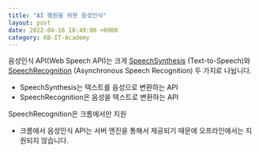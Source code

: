 ```yaml
---
title: "AI 행원을 위한 음성인식"
layout: post
date: 2022-04-16 18:49:00 +0900
category: KB-IT-Academy
---
```


음성인식 API(Web Speech API)는 크게 [SpeechSynthesis](https://developer.mozilla.org/en-US/docs/Web/API/SpeechSynthesis) (Text-to-Speech)와 [SpeechRecognition](https://developer.mozilla.org/en-US/docs/Web/API/SpeechRecognition) (Asynchronous Speech Recognition) 두 가지로 나뉩니다.

- SpeechSynthesis는 텍스트를 음성으로 변환하는 API
- SpeechRecognition은 음성을 텍스트로 변환하는 API

SpeechRecognition은 크롬에서만 지원

- 크롬에서 음성인식 API는 서버 엔진을 통해서 제공되기 때문에 오프라인에서는 지원되지 않습니다.
